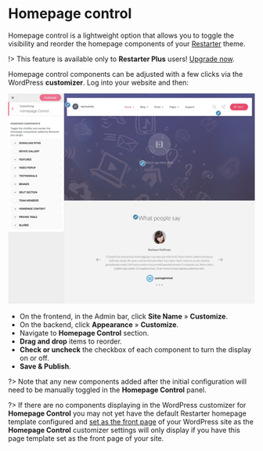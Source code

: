 
# Homepage control

Homepage control is a lightweight option that allows you to toggle the visibility and reorder the homepage components of your [Restarter](https://wordpress.org/themes/restarter/) theme.

!> This feature is available only to **Restarter Plus** users! [Upgrade now](https://www.mypreview.one).

Homepage control components can be adjusted with a few clicks via the WordPress **customizer**. Log into your website and then:

![Homepage Control](img/homepage-control.jpg)

* On the frontend, in the Admin bar, click **Site Name** » **Customize**.
* On the backend, click **Appearance** » **Customize**.
* Navigate to **Homepage Control** section.
* **Drag and drop** items to reorder.
* **Check or uncheck** the checkbox of each component to turn the display on or off.
* **Save & Publish**.

?> Note that any new components added after the initial configuration will need to be manually toggled in the **Homepage Control** panel.

?> If there are no components displaying in the WordPress customizer for **Homepage Control** you may not yet have the default Restarter homepage template configured and [set as the front page](setup-homepage-template) of your WordPress site as the **Homepage Control** customizer settings will only display if you have this page template set as the front page of your site.
